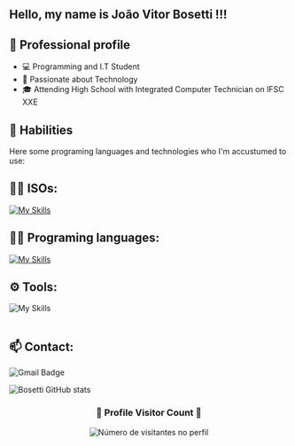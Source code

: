 ## Hello, my name is João Vitor Bosetti !!!


## 💼 Professional profile

- 💻 Programming and I.T Student
- 🌱 Passionate about Technology
- 🎓 Attending High School with Integrated Computer Technician on IFSC XXE

## 🚀 Habilities

Here some programing languages and technologies who I'm accustumed to use:

## 👨‍💻 ISOs: 
[![My Skills](https://skillicons.dev/icons?i=linux,windows)](https://skillicons.dev)

## 👨‍💻 Programing languages: 
[![My Skills](https://skillicons.dev/icons?i=js,html,css,python)](https://skillicons.dev)

## ⚙️ Tools:
![My Skills](https://skillicons.dev/icons?i=github,vscode)<br><br>

## 📫 Contact:
![Gmail Badge](https://img.shields.io/badge/-joao.b2009@gmail.com-006bed?style=flat-square&logo=Gmail&logoColor=white&link=mailto:joao.b2009@gmail.com)

![Bosetti GitHub stats](https://github-readme-stats.vercel.app/api?username=Bosettidev&show_icons=true&theme=radical)

<div align="center">
  <h3><b>📍 Profile Visitor Count 📍</b></h3>
</div>

<p align="center">
  <img
    src="https://profile-counter.glitch.me/Bosettidev/count.svg"
    alt="Número de visitantes no perfil"
  />
</p>
